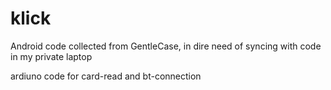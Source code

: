# klick
Android code collected from GentleCase, in dire need of syncing with code in my private laptop

ardiuno code for card-read and bt-connection

